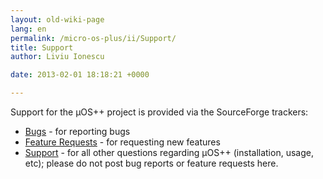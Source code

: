 ```yaml
---
layout: old-wiki-page
lang: en
permalink: /micro-os-plus/ii/Support/
title: Support
author: Liviu Ionescu

date: 2013-02-01 18:18:21 +0000

---
```


Support for the µOS++ project is provided via the SourceForge trackers:

-   [Bugs](http://sourceforge.net/p/micro-os-plus/bugs/) - for reporting bugs
-   [Feature Requests](http://sourceforge.net/p/micro-os-plus/featurerequests/) - for requesting new features
-   [Support](http://sourceforge.net/p/micro-os-plus/support/) - for all other questions regarding µOS++ (installation, usage, etc); please do not post bug reports or feature requests here.
